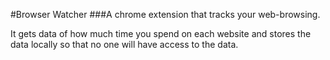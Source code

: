 #Browser Watcher
###A chrome extension that tracks your web-browsing.

It gets data of how much time you spend on each website and stores the data locally so that no one will have access to the data.